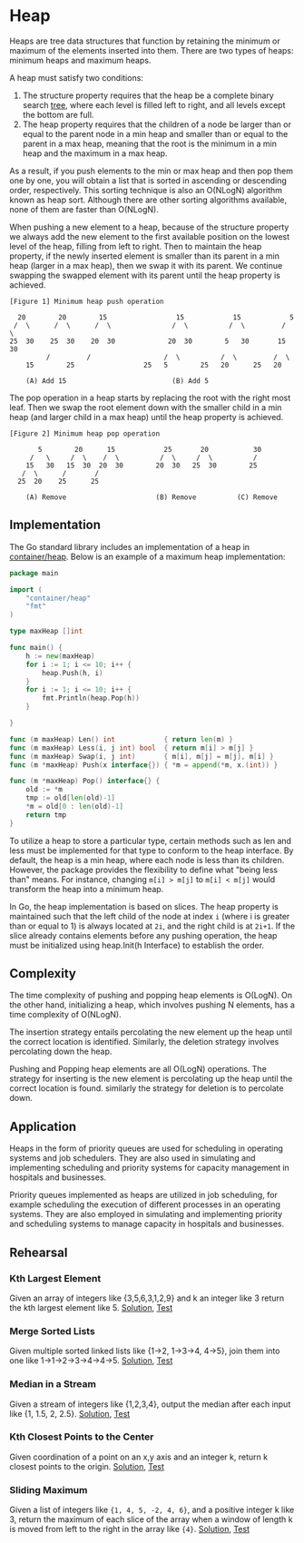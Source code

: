 # Heap

Heaps are tree data structures that function by retaining the minimum or maximum of the elements inserted into them. There are two types of heaps: minimum heaps and maximum heaps.

A heap must satisfy two conditions:

1. The structure property requires that the heap be a complete binary search [tree](../tree), where each level is filled left to right, and all levels except the bottom are full.
2. The heap property requires that the children of a node be larger than or equal to the parent node in a min heap and smaller than or equal to the parent in a max heap, meaning that the root is the minimum in a min heap and the maximum in a max heap.

As a result, if you push elements to the min or max heap and then pop them one by one, you will obtain a list that is sorted in ascending or descending order, respectively. This sorting technique is also an O(NLogN) algorithm known as heap sort. Although there are other sorting algorithms available, none of them are faster than O(NLogN).

When pushing a new element to a heap, because of the structure property we always add the new element to the first available position on the lowest level of the heap, filling from left to right. Then to maintain the heap property, if the newly inserted element is smaller than its parent in a min heap (larger in a max heap), then we swap it with its parent. We continue swapping the  swapped element with its parent until the heap property is achieved.

```ASCII
[Figure 1] Minimum heap push operation

  20	    20		  15				 15			   15			 5
 /  \	   /  \		 /  \				/  \		  /  \		   /   \
25  30	  25  30  	20  30			   20  30		 5   30		  15    30
		 /		   /				  /  \		    /  \		 /  \
	15		  25				 25   5		   25   20		25   20
										
	(A) Add 15							(B) Add 5
```

The pop operation in a heap starts by replacing the root with the right most leaf. Then we swap the root element down with the smaller child in a min heap (and larger child in a max heap) until the heap property is achieved.

```ASCII
[Figure 2] Minimum heap pop operation

       5		20		15			  25	   20			30
     /   \	   /  \	   /  \			 /  \	  /  \			/
	15   30	  15  30  20  30		20  30   25  30		   25
   /  \		 /		 /
  25  20	25		25

	(A) Remove						(B) Remove			(C) Remove
```

## Implementation

The Go standard library includes an implementation of a heap in [container/heap](https://golang.org/pkg/container/heap/). Below is an example of a maximum heap implementation:

```Go
package main

import (
	"container/heap"
	"fmt"
)

type maxHeap []int

func main() {
	h := new(maxHeap)
	for i := 1; i <= 10; i++ {
		heap.Push(h, i)
	}
	for i := 1; i <= 10; i++ {
		fmt.Println(heap.Pop(h))
	}

}

func (m maxHeap) Len() int            { return len(m) }
func (m maxHeap) Less(i, j int) bool  { return m[i] > m[j] }
func (m maxHeap) Swap(i, j int)       { m[i], m[j] = m[j], m[i] }
func (m *maxHeap) Push(x interface{}) { *m = append(*m, x.(int)) }

func (m *maxHeap) Pop() interface{} {
	old := *m
	tmp := old[len(old)-1]
	*m = old[0 : len(old)-1]
	return tmp
}
```

To utilize a heap to store a particular type, certain methods such as len and less must be implemented for that type to conform to the heap interface. By default, the heap is a min heap, where each node is less than its children. However, the package provides the flexibility to define what "being less than" means. For instance, changing `m[i] > m[j]` to `m[i] < m[j]` would transform the heap into a minimum heap.

In Go, the heap implementation is based on slices. The heap property is maintained such that the left child of the node at index `i` (where i is greater than or equal to 1) is always located at `2i`, and the right child is at `2i+1`. If the slice already contains elements before any pushing operation, the heap must be initialized using heap.Init(h Interface) to establish the order.

## Complexity

The time complexity of pushing and popping heap elements is O(LogN). On the other hand, initializing a heap, which involves pushing N elements, has a time complexity of O(NLogN).

The insertion strategy entails percolating the new element up the heap until the correct location is identified. Similarly, the deletion strategy involves percolating down the heap.

Pushing and Popping heap elements are all O(LogN) operations. The strategy for inserting is the new element is percolating up the heap until the correct location is found. similarly the strategy for deletion is to percolate down.

## Application

Heaps in the form of priority queues are used for scheduling in operating systems and job schedulers. They are also used in simulating and implementing scheduling and priority systems for capacity management in hospitals and businesses.

Priority queues implemented as heaps are utilized in job scheduling, for example scheduling the execution of different processes in an operating systems. They are also employed in simulating and implementing priority and scheduling systems to manage capacity in hospitals and businesses.

## Rehearsal

### Kth Largest Element

Given an array of integers like {3,5,6,3,1,2,9} and k an integer like 3 return the kth largest element like 5. [Solution](kth_largest_element.go), [Test](kth_largest_element_test.go)

### Merge Sorted Lists

Given multiple sorted linked lists like {1->2, 1->3->4, 4->5}, join them into one like 1->1->2->3->4->4->5. [Solution](merge_sorted_list.go), [Test](merge_sorted_list_test.go)

### Median in a Stream

Given a stream of integers like {1,2,3,4}, output the median after each input like {1, 1.5, 2, 2.5}. [Solution](median_in_a_stream_test.go), [Test](median_in_a_stream_test.go)

### Kth Closest Points to the Center

Given coordination of a point on an x,y axis and an integer k, return k closest points to the origin. [Solution](k_closest_points_to_origin.go), [Test](k_closest_points_to_origin_test.go)

### Sliding Maximum

Given a list of integers like `{1, 4, 5, -2, 4, 6}`, and a positive integer k like 3, return the maximum of each slice of the array when a window of length k is moved from left to the right in the array like `{4}`. [Solution](sliding_maximum.go), [Test](sliding_maximum_test.go)
